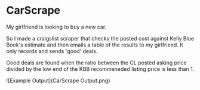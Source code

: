 # CarScrape
My girlfriend is looking to buy a new car.

So I made a craigslist scraper that checks the posted cost against Kelly Blue Book's estimate and then emails a table of the results to my girlfriend.
It only records and sends 'good' deals. 

Good deals are found when the ratio between the CL posted asking price divided by the low end of the KBB recommeneded listing price is less than 1. 

![Example Output](CarScrape Output.png)
